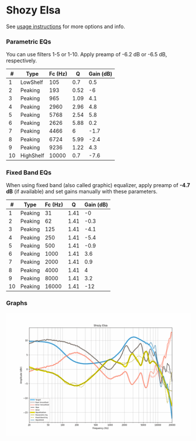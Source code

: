 # Shozy Elsa
See [usage instructions](https://github.com/jaakkopasanen/AutoEq#usage) for more options and info.

### Parametric EQs
You can use filters 1-5 or 1-10. Apply preamp of -6.2 dB or -6.5 dB, respectively.

|   # | Type      |   Fc (Hz) |    Q |   Gain (dB) |
|-----|-----------|-----------|------|-------------|
|   1 | LowShelf  |       105 | 0.7  |         0.5 |
|   2 | Peaking   |       193 | 0.52 |        -6   |
|   3 | Peaking   |       965 | 1.09 |         4.1 |
|   4 | Peaking   |      2960 | 2.96 |         4.8 |
|   5 | Peaking   |      5768 | 2.54 |         5.8 |
|   6 | Peaking   |      2626 | 5.88 |         0.2 |
|   7 | Peaking   |      4466 | 6    |        -1.7 |
|   8 | Peaking   |      6724 | 5.99 |        -2.4 |
|   9 | Peaking   |      9236 | 1.22 |         4.3 |
|  10 | HighShelf |     10000 | 0.7  |        -7.6 |

### Fixed Band EQs
When using fixed band (also called graphic) equalizer, apply preamp of **-4.7 dB** (if available) and set gains manually with these parameters.

|   # | Type    |   Fc (Hz) |    Q |   Gain (dB) |
|-----|---------|-----------|------|-------------|
|   1 | Peaking |        31 | 1.41 |        -0   |
|   2 | Peaking |        62 | 1.41 |        -0.3 |
|   3 | Peaking |       125 | 1.41 |        -4.1 |
|   4 | Peaking |       250 | 1.41 |        -5.4 |
|   5 | Peaking |       500 | 1.41 |        -0.9 |
|   6 | Peaking |      1000 | 1.41 |         3.6 |
|   7 | Peaking |      2000 | 1.41 |         0.9 |
|   8 | Peaking |      4000 | 1.41 |         4   |
|   9 | Peaking |      8000 | 1.41 |         3.2 |
|  10 | Peaking |     16000 | 1.41 |       -12   |

### Graphs
![](./Shozy%20Elsa.png)

